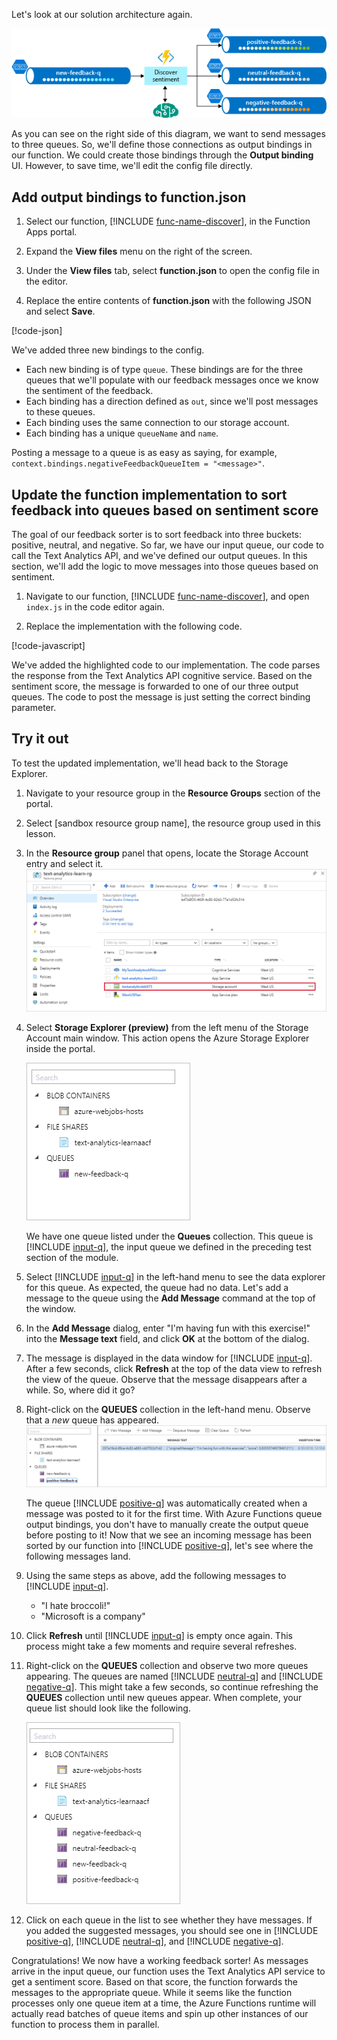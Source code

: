 Let's look at our solution architecture again.

![Conceptual diagram of a feedback sorting architecture.](../media/proposed-solution.PNG)

As you can see on the right side of this diagram, we want to send messages to three queues. So, we'll define those connections as output bindings in our function. We could create those bindings through the **Output binding** UI. However, to save time, we'll edit the config file directly.

## Add output bindings to function.json

1. Select our function, [!INCLUDE [func-name-discover](./func-name-discover.md)], in the Function Apps portal.

1. Expand the **View files** menu on the right of the screen.

1. Under the **View files** tab, select **function.json** to open the config file in the editor.

1. Replace the entire contents of **function.json** with the following JSON and select **Save**.

[!code-json[](../code/function.json)]

We've added three new bindings to the config.

- Each new binding is of type `queue`. These bindings are for the three queues that we'll populate with our feedback messages once we know the sentiment of the feedback.
- Each binding has a direction defined as `out`, since we'll post messages to these queues.
- Each binding uses the same connection to our storage account.
- Each binding has a unique `queueName` and `name`.

Posting a message to a queue is as easy as saying, for example,  `context.bindings.negativeFeedbackQueueItem = "<message>"`.

## Update the function implementation to sort feedback into queues based on sentiment score

The goal of our feedback sorter is to sort feedback into three buckets: positive, neutral, and negative. So far, we have our input queue, our code to call the Text Analytics API, and we've defined our output queues. In this section, we'll add the logic to move messages into those queues based on sentiment.

1. Navigate to our function, [!INCLUDE [func-name-discover](./func-name-discover.md)], and open `index.js` in the code editor again.

1. Replace the implementation with the following code.

[!code-javascript[](../code/discover-sentiment+sort.js?highlight=26-48)]

We've added the highlighted code to our implementation. The code parses the response from the Text Analytics API cognitive service. Based on the sentiment score, the message is forwarded to one of our three output queues. The code to post the message is just setting the correct binding parameter.

## Try it out

To test the updated implementation, we'll head back to the Storage Explorer.

1. Navigate to your resource group in the **Resource Groups** section of the portal.

1. Select <rgn>[sandbox resource group name]</rgn>, the resource group used in this lesson.

1. In the **Resource group** panel that opens, locate the Storage Account entry and select it.
    ![Screenshot of storage account selected in the Resource Group window.](../media/select-storage-account.png)

1. Select **Storage Explorer (preview)** from the left menu of the Storage Account main window. This action opens the Azure Storage Explorer inside the portal.

    ![Screenshot of Storage Explorer showing our storage account, with one queue currently.](../media/storage-explorer-menu-inputq.png)

    We have one queue listed under the **Queues** collection. This queue is [!INCLUDE [input-q](./q-name-input.md)], the input queue we defined in the preceding test section of the module.        

1. Select [!INCLUDE [input-q](./q-name-input.md)] in the left-hand menu to see the data explorer for this queue. As expected, the queue had no data. Let's add a message to the queue using the **Add Message** command at the top of the window.

1. In the **Add Message** dialog, enter "I'm having fun with this exercise!" into the **Message text** field, and click **OK** at the bottom of the dialog.

1. The message is displayed in the data window for [!INCLUDE [input-q](./q-name-input.md)]. After a few seconds, click **Refresh** at the top of the data view to refresh the view of the queue. Observe that the message disappears after a while. So, where did it go?

1. Right-click on the **QUEUES** collection in the left-hand menu. Observe that a *new* queue has appeared.
    ![Screenshot of Storage Explorer showing that a new queue has been created in the collection. The queue has one message.](../media/sa-new-output-q.png)

    The queue [!INCLUDE [positive-q](./q-name-positive.md)] was automatically created when a message was posted to it for the first time. With Azure Functions queue output bindings, you don't have to manually create the output queue before posting to it! Now that we see an incoming message has been sorted by our function into [!INCLUDE [positive-q](./q-name-positive.md)], let's see where the following messages land.    

1. Using the same steps as above, add the following messages to [!INCLUDE [input-q](./q-name-input.md)].

    - "I hate broccoli!"
    - "Microsoft is a company"

1. Click **Refresh** until [!INCLUDE [input-q](./q-name-input.md)] is empty once again. This process might take a few moments and require several refreshes.

1. Right-click on the **QUEUES** collection and observe two more queues appearing. The queues are named [!INCLUDE [neutral-q](./q-name-neutral.md)] and [!INCLUDE [negative-q](./q-name-negative.md)]. This might take a few seconds, so continue refreshing the **QUEUES** collection until new queues appear. When complete, your queue list should look like the following.

    ![Screenshot of Storage Explorer menu showing four queues in the QUEUES collection.](../media/sa-final-q-list.png)

1. Click on each queue in the list to see whether they have messages. If you added the suggested messages, you should see one in [!INCLUDE [positive-q](./q-name-positive.md)], [!INCLUDE [neutral-q](./q-name-neutral.md)], and [!INCLUDE [negative-q](./q-name-negative.md)].

Congratulations! We now have a working feedback sorter! As messages arrive in the input queue, our function uses the Text Analytics API service to get a sentiment score. Based on that score, the function forwards the messages to the appropriate queue. While it seems like the function processes only one queue item at a time, the Azure Functions runtime will actually read batches of queue items and spin up other instances of our function to process them in parallel.